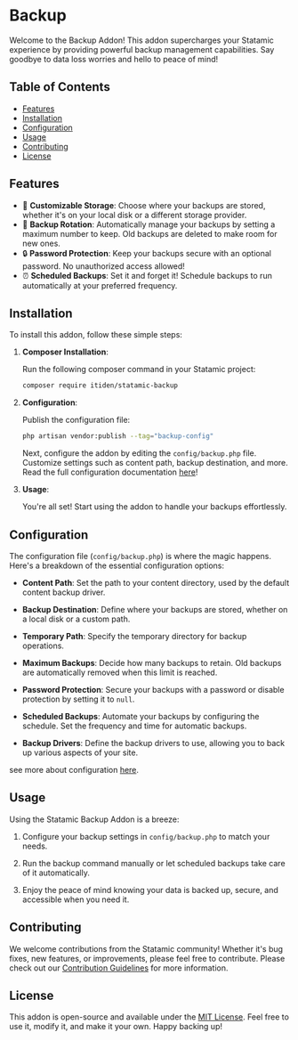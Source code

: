 # Backup

Welcome to the Backup Addon! This addon supercharges your Statamic experience by providing powerful backup management capabilities. Say goodbye to data loss worries and hello to peace of mind!

## Table of Contents

- [Features](#features)
- [Installation](#installation)
- [Configuration](#configuration)
- [Usage](#usage)
- [Contributing](#contributing)
- [License](#license)

## Features

- 📂 **Customizable Storage**: Choose where your backups are stored, whether it's on your local disk or a different storage provider.
- 🔄 **Backup Rotation**: Automatically manage your backups by setting a maximum number to keep. Old backups are deleted to make room for new ones.
- 🔒 **Password Protection**: Keep your backups secure with an optional password. No unauthorized access allowed!
- ⏰ **Scheduled Backups**: Set it and forget it! Schedule backups to run automatically at your preferred frequency.

## Installation

To install this addon, follow these simple steps:

1. **Composer Installation**:

   Run the following composer command in your Statamic project:

   ```bash
   composer require itiden/statamic-backup
   ```

2. **Configuration**:

   Publish the configuration file:

   ```sh
   php artisan vendor:publish --tag="backup-config"
   ```

   Next, configure the addon by editing the `config/backup.php` file. Customize settings such as content path, backup destination, and more. Read the full configuration documentation [here](docs/configuration.md)!

3. **Usage**:

   You're all set! Start using the addon to handle your backups effortlessly.

## Configuration

The configuration file (`config/backup.php`) is where the magic happens. Here's a breakdown of the essential configuration options:

- **Content Path**: Set the path to your content directory, used by the default content backup driver.

- **Backup Destination**: Define where your backups are stored, whether on a local disk or a custom path.

- **Temporary Path**: Specify the temporary directory for backup operations.

- **Maximum Backups**: Decide how many backups to retain. Old backups are automatically removed when this limit is reached.

- **Password Protection**: Secure your backups with a password or disable protection by setting it to `null`.

- **Scheduled Backups**: Automate your backups by configuring the schedule. Set the frequency and time for automatic backups.

- **Backup Drivers**: Define the backup drivers to use, allowing you to back up various aspects of your site.

see more about configuration [here](docs/configuration.md).

## Usage

Using the Statamic Backup Addon is a breeze:

1. Configure your backup settings in `config/backup.php` to match your needs.

2. Run the backup command manually or let scheduled backups take care of it automatically.

3. Enjoy the peace of mind knowing your data is backed up, secure, and accessible when you need it.

## Contributing

We welcome contributions from the Statamic community! Whether it's bug fixes, new features, or improvements, please feel free to contribute. Please check out our [Contribution Guidelines](CONTRIBUTING.md) for more information.

## License

This addon is open-source and available under the [MIT License](LICENSE). Feel free to use it, modify it, and make it your own. Happy backing up!
